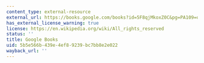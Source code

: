 ```yaml
---
content_type: external-resource
external_url: https://books.google.com/books?id=5F8qjMkoxZ0C&pg=PA109=onepage#v=onepage&q&f=false
has_external_license_warning: true
license: https://en.wikipedia.org/wiki/All_rights_reserved
status: ''
title: Google Books
uid: 5b5e566b-439e-4ef8-9239-bc7bb8e2e022
wayback_url: ''
---
```

